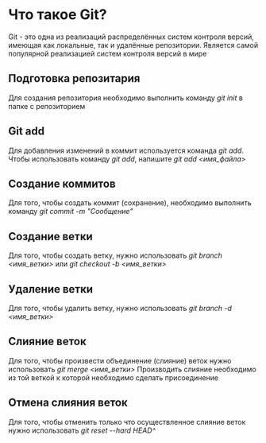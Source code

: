 # Что такое Git?

Git - это одна из реализаций распределённых систем контроля версий, имеющая как локальные, так и удалённые репозитории. Является самой популярной реализацией систем контроля версий в мире

## Подготовка репозитария

Для создания репозитория необходимо выполнить команду *git init* в папке с репозиторием

## Git add

Для добавления изменений в коммит используется команда *git add*. Чтобы использовать команду *git add*, напишите *git add <имя_файла>*

## Создание коммитов

Для того, чтобы создать коммит (сохранение), необходимо выполнить команду *git commit -m "Сообщение"*

## Создание ветки

Для того, чтобы создать ветку, нужно использовать *git branch <имя_ветки>* или *git checkout -b <имя_ветки>*

## Удаление ветки

Для того, чтобы удалить ветку, нужно использовать *git branch -d <имя_ветки>*

## Слияние веток

Для того, чтобы произвести объединение (слияние) веток нужно использовать *git merge <имя_ветки>*
Производить слияние необходимо из той веткой к которой необходимо сделать присоединение

## Отмена слияния веток

Для того, чтобы отменить только что осуществленное слияние веток нужно использовать *git reset --hard HEAD^*